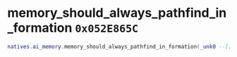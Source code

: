 # memory_should_always_pathfind_in_formation `0x052E865C`

```lua
natives.ai_memory.memory_should_always_pathfind_in_formation(_unk0 --[[ integer ]], _unk1 --[[ integer ]])
```